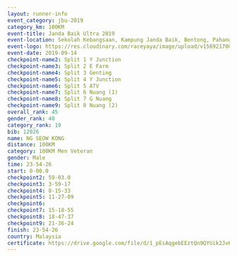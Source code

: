```yaml
---
layout: runner-info 
event_category: jbu-2019 
category_km: 100KM 
event-title: Janda Baik Ultra 2019  
event-location: Sekolah Kebangsaan, Kampung Janda Baik, Bentong, Pahang, Malaysia 
event-logo: https://res.cloudinary.com/raceyaya/image/upload/v1569217009/logo/janda-baik_vch1pc.jpg 
event-date: 2019-09-14 
checkpoint-name2: Split 1 Y Junction 
checkpoint-name3: Split 2 E Farm 
checkpoint-name4: Split 3 Genting 
checkpoint-name5: Split 4 Y Junction 
checkpoint-name6: Split 5 ATV 
checkpoint-name7: Split 6 Nuang (1) 
checkpoint-name8: Split 7 G Nuang 
checkpoint-name9: Split 8 Nuang (2) 
overall_rank: 45
gender_rank: 40
category_rank: 19
bib: 12026
name: NG SEOW KONG
distance: 100KM
category: 100KM Men Veteran
gender: Male
time: 23-54-26
start: 0-00.0
checkpoint2: 59-03.0
checkpoint3: 3-59-17
checkpoint4: 8-15-33
checkpoint5: 11-27-09
checkpoint6: 
checkpoint7: 15-18-55
checkpoint8: 18-47-37
checkpoint9: 21-36-24
finish: 23-54-26
country: Malaysia
certificate: https://drive.google.com/file/d/1_pEsAqgebEEztQn9QYUik2JvK8H-C44j/view?usp=sharing
---
```

